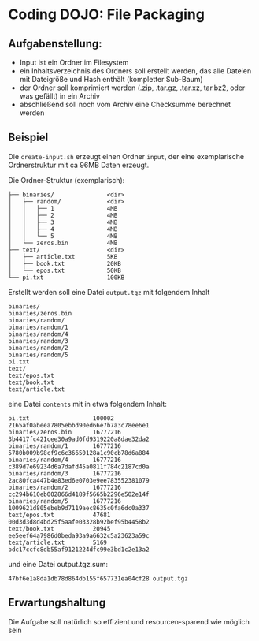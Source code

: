 # Coding DOJO: File Packaging

## Aufgabenstellung:

- Input ist ein Ordner im Filesystem
- ein Inhaltsverzeichnis des Ordners soll erstellt werden, das alle Dateien mit Dateigröße und Hash enthält (kompletter Sub-Baum)
- der Ordner soll komprimiert werden (.zip, .tar.gz, .tar.xz, tar.bz2, oder was gefällt) in ein Archiv
- abschließend soll noch vom Archiv eine Checksumme berechnet werden

## Beispiel

Die `create-input.sh` erzeugt einen Ordner `input`, der eine exemplarische Ordnerstruktur mit ca 96MB Daten erzeugt.

Die Ordner-Struktur (exemplarisch):

```
├── binaries/               <dir>
│   ├── random/             <dir>
│   │   ├── 1               4MB
│   │   ├── 2               4MB
│   │   ├── 3               4MB
│   │   ├── 4               4MB
│   │   └── 5               4MB
│   └── zeros.bin           4MB
├── text/                   <dir>
│   ├── article.txt         5KB
│   ├── book.txt            20KB
│   └── epos.txt            50KB
└── pi.txt                  100KB
```

Erstellt werden soll eine Datei `output.tgz` mit folgendem Inhalt

```
binaries/
binaries/zeros.bin
binaries/random/
binaries/random/1
binaries/random/4
binaries/random/3
binaries/random/2
binaries/random/5
pi.txt
text/
text/epos.txt
text/book.txt
text/article.txt
```

eine Datei `contents` mit in etwa folgendem Inhalt:

```
pi.txt                  100002     2165af0abeea7805ebbd90ed66e7b7a3c78ee6e1
binaries/zeros.bin      16777216   3b4417fc421cee30a9ad0fd9319220a8dae32da2
binaries/random/1       16777216   5780b009b98cf9c6c36650128a1c90cb78d6a884
binaries/random/4       16777216   c389d7e69234d6a7dafd45a0811f784c2187cd0a
binaries/random/3       16777216   2ac80fca447b4e83ed6e0703e9ee783552381079
binaries/random/2       16777216   cc294b610eb002866d4189f5665b2296e502e14f
binaries/random/5       16777216   1009621d805ebeb9d7119aec8635c0fa6dc0a337
text/epos.txt           47681      00d3d3d8d4bd25f5aafe03328b92bef95b4458b2
text/book.txt           20945      ee5eef64a7986d0beda93a9a6632c5a23623a59c
text/article.txt        5169       bdc17ccfc8db55af9121224dfc99e3bd1c2e13a2
```

und eine Datei output.tgz.sum:

```
47bf6e1a8da1db78d864db155f657731ea04cf28 output.tgz
```

## Erwartungshaltung

Die Aufgabe soll natürlich so effizient und resourcen-sparend wie möglich sein
